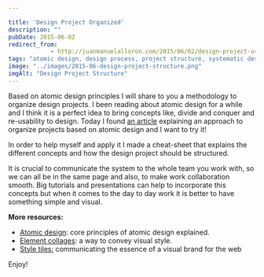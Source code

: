 ```yaml
---

title: 'Design Project Organized'
description: ""
pubDate: 2015-06-02
redirect_from: 
            - http://juanmanuelalloron.com/2015/06/02/design-project-organized/
tags: "atomic design, design process, project structure, systematic design, techniques"
image: "../images/2015-06-design-project-structure.png"
imgAlt: "Design Project Structure"
---
```

Based on atomic design principles I will share to you a methodology to organize design projects. I been reading about atomic design for a while and I think it is a perfect idea to bring concepts like, divide and conquer and re-usability to design. Today I found [an article](http://www.aisleone.net/2015/ui-design/systematic-design/ "Systematic design") explaining an approach to organize projects based on atomic design and I want to try it!

In order to help myself and apply it I made a cheat-sheet that explains the different concepts and how the design project should be structured.

It is crucial to communicate the system to the whole team you work with, so we can all be in the same page and also, to make work collaboration smooth. Big tutorials and presentations can help to incorporate this concepts but when it comes to the day to day work it is better to have something simple and visual.

**More resources:**

- [Atomic design](http://bradfrost.com/blog/post/atomic-web-design/ "Atomic design explained"): core principles of atomic design explained.
- [Element collages](http://danielmall.com/articles/rif-element-collages/ "Element collages"): a way to convey visual style.
- [Style tiles:](http://styletil.es/ "Style Tyles") communicating the essence of a visual brand for the web

Enjoy!

